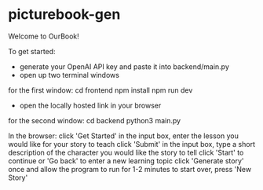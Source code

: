 ﻿# picturebook-gen 
Welcome to OurBook!

To get started:
- generate your OpenAI API key and paste it into backend/main.py
- open up two terminal windows

for the first window:
cd frontend
npm install
npm run dev
- open the locally hosted link in your browser

for the second window:
cd backend
python3 main.py

In the browser:
click 'Get Started'
in the input box, enter the lesson you would like for your story to teach
click 'Submit'
in the input box, type a short description of the character you would like the story to tell
click 'Start' to continue or 'Go back' to enter a new learning topic
click 'Generate story' once and allow the program to run for 1-2 minutes
to start over, press 'New Story'